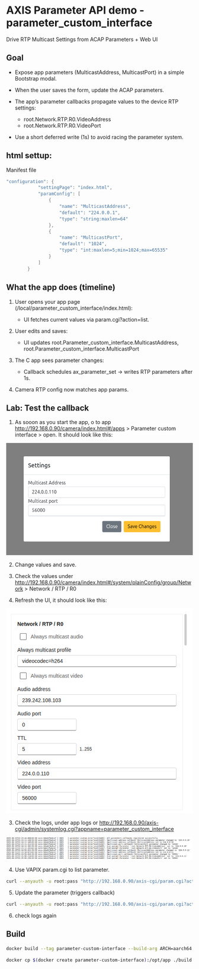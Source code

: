 # AXIS Parameter API demo - parameter_custom_interface

Drive RTP Multicast Settings from ACAP Parameters + Web UI 

## Goal

- Expose app parameters (MulticastAddress, MulticastPort) in a simple Bootstrap modal.
- When the user saves the form, update the ACAP parameters.
- The app’s parameter callbacks propagate values to the device RTP settings:
    - root.Network.RTP.R0.VideoAddress
    - root.Network.RTP.R0.VideoPort

- Use a short deferred write (1s) to avoid racing the parameter system.

## html settup:

Manifest file

```c
"configuration": {
            "settingPage": "index.html",
            "paramConfig": [
                {
                    "name": "MulticastAddress",
                    "default": "224.0.0.1",
                    "type": "string:maxlen=64"
                },
                {
                    "name": "MulticastPort",
                    "default": "1024",
                    "type": "int:maxlen=5;min=1024;max=65535"
                }
            ]
        }
```

## What the app does (timeline)

1. User opens your app page (/local/parameter_custom_interface/index.html):
    - UI fetches current values via param.cgi?action=list.

2. User edits and saves:
    - UI updates root.Parameter_custom_interface.MulticastAddress, root.Parameter_custom_interface.MulticastPort

3. The C app sees parameter changes:
    - Callback schedules ax_parameter_set → writes RTP parameters after 1s.

4. Camera RTP config now matches app params.

## Lab: Test the callback


1. As sooon as you start the app, o to app http://192.168.0.90/camera/index.html#/apps > Parameter custom interface > open. It should look like this:

![Parameter custom modal initial settings page](./modal_ui_settings.png)

2. Change values and save.
3. Check the values under http://192.168.0.90/camera/index.html#/system/plainConfig/group/Network > Network / RTP / R0

4. Refresh the UI, it should look like this:

![Plain config multicast settings](./plainconfig_network_r0_rtp.png)


3. Check the logs, under app logs or http://192.168.0.90/axis-cgi/admin/systemlog.cgi?appname=parameter_custom_interface



![Parameter custom UI logs](./logs_parameter_custom_ui.png)


4. Use VAPIX param.cgi to list parameter.

```bash
curl --anyauth -u root:pass "http://192.168.0.90/axis-cgi/param.cgi?action=list&group=root.parameter_custom_interface"

```
5. Update the parameter (triggers callback)

```bash
curl --anyauth -u root:pass "http://192.168.0.90/axis-cgi/param.cgi?action=update&root.parameter_custom_interface.MulticastAddress=224.0.0.101&root.parameter_custom_interface.MulticastPort=56000"

```
6. check logs again



## Build

```bash
docker build --tag parameter-custom-interface --build-arg ARCH=aarch64 .
```
```bash
docker cp $(docker create parameter-custom-interface):/opt/app ./build
```

